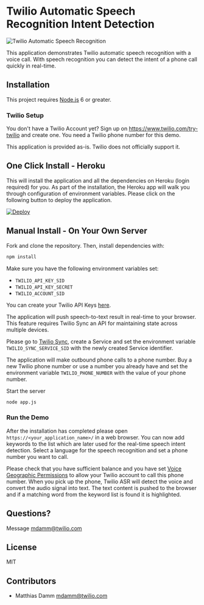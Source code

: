 # Twilio Automatic Speech Recognition Intent Detection

![Twilio Automatic Speech Recognition](https://raw.githubusercontent.com/nash-md/automatic-speech-recognition-keyword-detection/master/twilio-asr-example.png)

This application demonstrates Twilio automatic speech recognition with a voice call. With speech recognition you can detect the intent of a phone call quickly in real-time.

## Installation

This project requires [Node.js](http://nodejs.org/) 6 or greater.

### Twilio Setup

You don't have a Twilio Account yet? Sign up on https://www.twilio.com/try-twilio and create one. You need a Twilio phone number for this demo.

This application is provided as-is. Twilio does not officially support it.

## One Click Install - Heroku

This will install the application and all the dependencies on Heroku (login required) for you. As part of the installation, the Heroku app will walk you through configuration of environment variables. Please click on the following button to deploy the application.

[![Deploy](https://www.herokucdn.com/deploy/button.svg)](https://heroku.com/deploy?template=https://github.com/moe9195/automatic-speech-recognition-keyword-detection)


## Manual Install - On Your Own Server

Fork and clone the repository. Then, install dependencies with:

```bash
npm install
```

Make sure you have the following environment variables set:

- `TWILIO_API_KEY_SID`
- `TWILIO_API_KEY_SECRET`
- `TWILIO_ACCOUNT_SID`

You can create your Twilio API Keys [here](https://www.twilio.com/console/voice/dev-tools/api-keys/). 

The application will push speech-to-text result in real-time to your browser. This feature requires Twilio Sync an API for maintaining state across multiple devices. 

Please go to [Twilio Sync](https://www.twilio.com/console/sync/services/), create a Service and set the environment variable `TWILIO_SYNC_SERVICE_SID` with the newly created Service identifier.

The application will make outbound phone calls to a phone number. Buy a new Twilio phone number or use a number you already have and set the environment variable `TWILIO_PHONE_NUMBER` with the value of your phone number.

Start the server

```bash
node app.js
```

### Run the Demo

After the installation has completed please open `https://<your_application_name>/` in a web browser. You can now add keywords to the list which are later used for the real-time speech intent detection. Select a language for the speech recognition and set a phone number you want to call. 

Please check that you have sufficient balance and you have set [Voice Geographic Permissions](https://www.twilio.com/console/voice/settings/geo-permissions) to allow your Twilio account to call this phone number. When you pick up the phone, Twilio ASR will detect the voice and convert the audio signal into text. The text content is pushed to the browser and if a matching word from the keyword list is found it is highlighted.

## Questions?

Message [mdamm@twilio.com](mailto:mdamm@twilio.com) 

## License

MIT
	
## Contributors
	
- Matthias Damm <mdamm@twilio.com>
